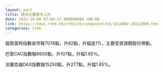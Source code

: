 ```yaml
---
layout: post
title: 歐洲主要股市上升
date: 2021-10-08 07:04:57.000000000 +08:00
link: https://news.rthk.hk/rthk/ch/component/k2/1614082-20211008.htm
categories: rthk
---
```


倫敦富時指數收市報7078點，升82點，升幅逾1%，主要受資源類股份帶動。

巴黎CAC指數報6600點，升107點，升幅1.65%。

法蘭克福DAX指數報15250點，升277點，升幅1.85%。
